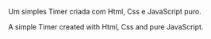 Um simples Timer criada com Html, Css e JavaScript puro.

A simple Timer created with Html, Css and pure JavaScript.
